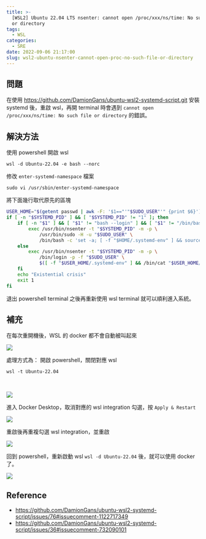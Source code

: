 ```yaml
---
title: >-
  [WSL2] Ubuntu 22.04 LTS nsenter: cannot open /proc/xxx/ns/time: No such file
  or directory
tags:
  - WSL
categories:
  - SRE
date: 2022-09-06 21:17:00
slug: wsl2-ubuntu-nsenter-cannot-open-proc-no-such-file-or-directory
---
```


## 問題

在使用 https://github.com/DamionGans/ubuntu-wsl2-systemd-script.git 安裝 systemd 後，重啟 wsl，再開 terminal 時會遇到 `cannot open /proc/xxx/ns/time: No such file or directory` 的錯誤。

<!--more-->

## 解決方法

使用 powershell 開啟 wsl

```
wsl -d Ubuntu-22.04 -e bash --norc
```

修改 `enter-systemd-namespace` 檔案

```
sudo vi /usr/sbin/enter-systemd-namespace
```

將下面幾行取代原先的區塊

```sh
USER_HOME="$(getent passwd | awk -F: '$1=="'"$SUDO_USER"'" {print $6}')"
if [ -n "$SYSTEMD_PID" ] && [ "$SYSTEMD_PID" != "1" ]; then
    if [ -n "$1" ] && [ "$1" != "bash --login" ] && [ "$1" != "/bin/bash --login" ]; then
        exec /usr/bin/nsenter -t "$SYSTEMD_PID" -m -p \
            /usr/bin/sudo -H -u "$SUDO_USER" \
            /bin/bash -c 'set -a; [ -f "$HOME/.systemd-env" ] && source "$HOME/.systemd-env"; set +a; exec bash -c '"$(printf "%q" "$@")"
    else
        exec /usr/bin/nsenter -t "$SYSTEMD_PID" -m -p \
            /bin/login -p -f "$SUDO_USER" \
            $([ -f "$USER_HOME/.systemd-env" ] && /bin/cat "$USER_HOME/.systemd-env" | xargs printf ' %q')
    fi
    echo "Existential crisis"
    exit 1
fi
```

退出 powershell terminal 之後再重新使用 wsl terminal 就可以順利進入系統。

## 補充

在每次重開機後，WSL 的 docker 都不會自動被叫起來

![](https://imgur.com/ACyTK2P.png)

處理方式為：
開啟 powershell，關閉對應 wsl

```
wsl -t Ubuntu-22.04
```

</br>

![](https://imgur.com/e4UCZ6K.png)

進入 Docker Desktop，取消對應的 wsl integration 勾選，按 `Apply & Restart`

![](https://imgur.com/Z3EfEW0.png)

重啟後再重複勾選 wsl integration，並重啟

![](https://imgur.com/thgGVtG.png)

回到 powershell，重新啟動 wsl `wsl -d Ubuntu-22.04` 後，就可以使用 docker 了。

![](https://imgur.com/XKjredF.png)

## Reference

- https://github.com/DamionGans/ubuntu-wsl2-systemd-script/issues/76#issuecomment-1122717349
- https://github.com/DamionGans/ubuntu-wsl2-systemd-script/issues/36#issuecomment-732090101
